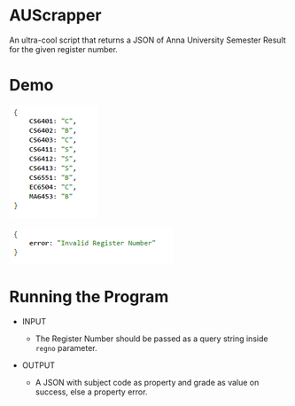 # AUScrapper
An ultra-cool script that returns a JSON of Anna University Semester Result for the given register number.

# Demo
![success](success.png "success")

![error](error.png "error")

# Running the Program
* INPUT
  * The Register Number should be passed as a query string inside `regno` parameter.

* OUTPUT
  * A JSON with subject code as property and grade as value on success, else a property error.
